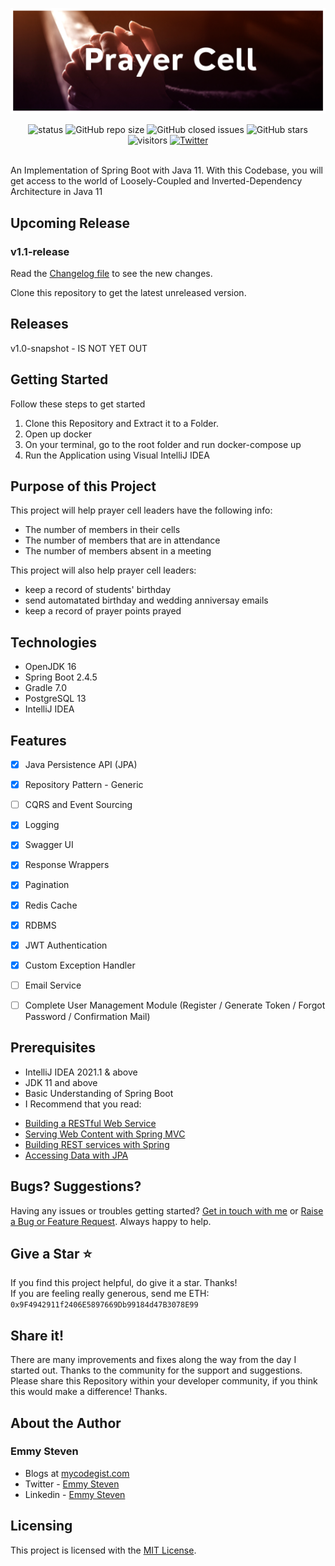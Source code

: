 
![Logo](https://github.com/emmysteven/prayercell/blob/main/server/src/main/resources/static/prayercell.png)

<div align="center">
	<img alt="status" src="https://img.shields.io/badge/Status-developing-brightgree">
	<img alt="GitHub repo size" src="https://img.shields.io/github/repo-size/emmysteven/prayercell">
	<img alt="GitHub closed issues" src="https://img.shields.io/github/issues-closed/emmysteven/prayercell">
	<img alt="GitHub stars" src="https://img.shields.io/github/stars/emmysteven/prayercell">
	<img alt="visitors" src="https://visitor-badge.laobi.icu/badge?page_id=prayercell">
	<a href="https://twitter.com/intent/tweet?hashtags=prayercell,java,Spring Boot,oss&text=A+portal+for+efficient+and+effective+prayer+cell+management&url=https%3A%2F%2Fgithub.com%2Femmysteven%2Fprayercell&via=emmysteven_">
		<img alt="Twitter" src="https://img.shields.io/twitter/url/http/shields.io.svg?style=flat&logo=twitter">
	</a>

</div>

<br/>

An Implementation of Spring Boot with Java 11.
With this Codebase, you will get access to the world of Loosely-Coupled and Inverted-Dependency Architecture in Java 11

## Upcoming Release

### v1.1-release

Read the [Changelog file](https://github.com/emmysteven/prayercell/blob/main/CHANGELOG.md) to see the new changes.

Clone this repository to get the latest unreleased version.


## Releases

v1.0-snapshot - IS NOT YET OUT<!--[Download the first snapshot here](https://github.com/emmysteven/prayercell/releases/tag/v1.0-snapshot) -->

## Getting Started
Follow these steps to get started
1. Clone this Repository and Extract it to a Folder.
2. Open up docker
3. On your terminal, go to the root folder and run docker-compose up
4. Run the Application using Visual IntelliJ IDEA


## Purpose of this Project

This project will help prayer cell leaders have the following info:
- The number of members in their cells
- The number of members that are in attendance
- The number of members absent in a meeting

This project will also help prayer cell leaders:
- keep a record of students' birthday
- send automatated birthday and wedding anniversay emails
- keep a record of prayer points prayed


## Technologies
- OpenJDK 16
- Spring Boot 2.4.5
- Gradle 7.0
- PostgreSQL 13
- IntelliJ IDEA

## Features
- [x] Java Persistence API (JPA)
- [x] Repository Pattern - Generic
- [ ] CQRS and Event Sourcing
- [x] Logging
- [x] Swagger UI
- [x] Response Wrappers
- [x] Pagination
- [x] Redis Cache
- [x] RDBMS
- [x] JWT Authentication
- [x] Custom Exception Handler
- [ ] Email Service
- [ ] Complete User Management Module (Register / Generate Token / Forgot Password / Confirmation Mail)


## Prerequisites
- IntelliJ IDEA 2021.1 & above
- JDK 11 and above
- Basic Understanding of Spring Boot
- I Recommend that you read:
* [Building a RESTful Web Service](https://spring.io/guides/gs/rest-service/)
* [Serving Web Content with Spring MVC](https://spring.io/guides/gs/serving-web-content/)
* [Building REST services with Spring](https://spring.io/guides/tutorials/bookmarks/)
* [Accessing Data with JPA](https://spring.io/guides/gs/accessing-data-jpa/)


## Bugs? Suggestions?
Having any issues or troubles getting started? [Get in touch with me](https://www.mycodegist.com/contact) or [Raise a Bug or Feature Request](https://github.com/emmysteven/prayercell/issues/new/choose). Always happy to help.


## Give a Star ⭐
If you find this project helpful, do give it a star. Thanks! <br/>
If you are feeling really generous, send me ETH: <code>0x9F4942911f2406E5897669Db99184d47B3078E99</code>


## Share it!
There are many improvements and fixes along the way from the day I started out. Thanks to the community for the support and suggestions.
Please share this Repository within your developer community, if you think this would make a difference! Thanks.


## About the Author
### Emmy Steven
- Blogs at [mycodegist.com](https://www.mycodegist.com)
- Twitter - [Emmy Steven](https://www.twitter.com/emmysteven_)
- Linkedin - [Emmy Steven](https://www.linkedin.com/in/emmysteven/)

## Licensing
This project is licensed with the [MIT License](https://github.com/emmysteven/prayercell/blob/main/LICENSE).

